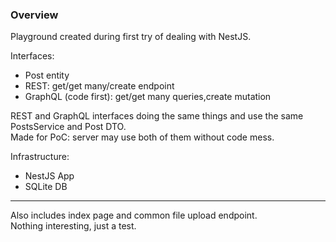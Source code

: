 ### Overview

Playground created during first try of dealing with NestJS.

Interfaces: 
- Post entity
- REST: get/get many/create endpoint
- GraphQL (code first): get/get many queries,create mutation

REST and GraphQL interfaces doing the same things and use the same PostsService and Post DTO. <br>
Made for PoC: server may use both of them without code mess.

Infrastructure:
- NestJS App
- SQLite DB

---
Also includes index page and common file upload endpoint. <br>
Nothing interesting, just a test.
